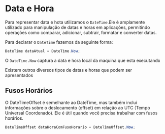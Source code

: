 # Data e Hora

Para representar data e hota utilizamos o ``DateTime``.Ele é amplamente utilizado para manipulação de datas e horas em aplicações, permitindo operações como comparar, adicionar, subtrair, formatar e converter datas.

Para declarar o ``DateTime`` fazemos da seguinte forma:

```c#
DateTime dataAtual = DateTime.Now;
```

O ``DateTime.Now`` captura a data e hora local da maquina que esta executando

Existem outros diversos tipos de datas e horas que podem ser apresentados

## Fusos Horários

O DateTimeOffset é semelhante ao DateTime, mas também inclui informações sobre o deslocamento (offset) em relação ao UTC (Tempo Universal Coordenado). Ele é útil quando você precisa trabalhar com fusos horários.

```c#
DateTimeOffset dataHoraComFusoHorario = DateTimeOffset.Now;  

```